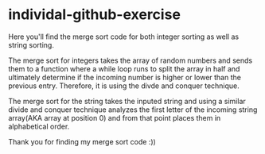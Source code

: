 # individal-github-exercise

Here you'll find the merge sort code for both integer sorting as well as string sorting.

The merge sort for integers takes the array of random numbers and sends them to a function where a while loop runs to split the array in half and ultimately determine if the incoming number is higher or lower than the previous entry. Therefore, it is using the divde and conquer technique.

The merge sort for the string takes the inputed string and using a similar divide and conquer technique analyzes the first letter of the incoming string array(AKA array at position 0) and from that point places them in alphabetical order.

Thank you for finding my merge sort code :))
